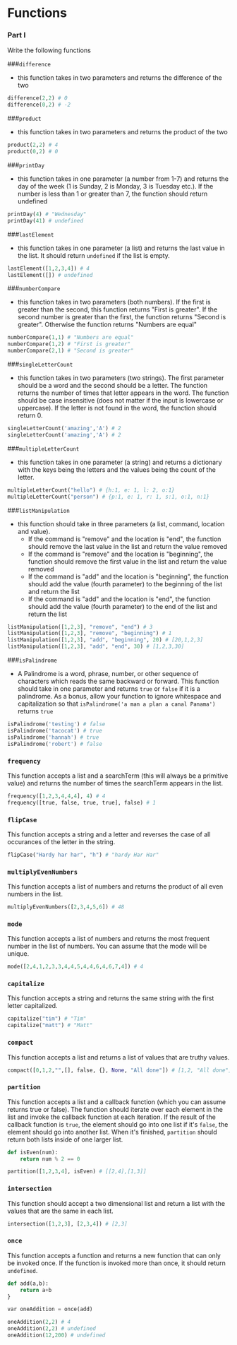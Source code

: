 # Functions

### Part I 

Write the following functions

###`difference` 

- this function takes in two parameters and returns the difference of the two

```py
difference(2,2) # 0
difference(0,2) # -2
```

###`product` 

- this function takes in two parameters and returns the product of the two

```py
product(2,2) # 4
product(0,2) # 0
```

###`printDay` 

- this function takes in one parameter (a number from 1-7) and returns the day of the week (1 is Sunday, 2 is Monday, 3 is Tuesday etc.). If the number is less than 1 or greater than 7, the function should return undefined

```py
printDay(4) # "Wednesday"
printDay(41) # undefined
```

###`lastElement` 

- this function takes in one parameter (a list) and returns the last value in the list. It should return `undefined` if the list is empty.

```py
lastElement([1,2,3,4]) # 4
lastElement([]) # undefined
```

###`numberCompare` 

- this function takes in two parameters (both numbers). If the first is greater than the second, this function returns "First is greater". If the second number is greater than the first, the function returns "Second is greater". Otherwise the function returns "Numbers are equal"

```py
numberCompare(1,1) # "Numbers are equal"
numberCompare(1,2) # "First is greater"
numberCompare(2,1) # "Second is greater"
```

###`singleLetterCount` 

- this function takes in two parameters (two strings). The first parameter should be a word and the second should be a letter. The function returns the number of times that letter appears in the word. The function should be case insensitive (does not matter if the input is lowercase or uppercase). If the letter is not found in the word, the function should return 0.

```py
singleLetterCount('amazing','A') # 2
singleLetterCount('amazing','A') # 2
```

###`multipleLetterCount` 

- this function takes in one parameter (a string) and returns a dictionary with the keys being the letters and the values being the count of the letter.

```py
multipleLetterCount("hello") # {h:1, e: 1, l: 2, o:1}
multipleLetterCount("person") # {p:1, e: 1, r: 1, s:1, o:1, n:1}
```

###`listManipulation` 

- this function should take in three parameters (a list, command, location and value). 
    - If the command is "remove" and the location is "end", the function should remove the last value in the list and return the value removed
    - If the command is "remove" and the location is "beginning", the function should remove the first value in the list and return the value removed
    - If the command is "add" and the location is "beginning", the function should add the value (fourth parameter) to the beginning of the list and return the list
    - If the command is "add" and the location is "end", the function should add the value (fourth parameter) to the end of the list and return the list

```py
listManipulation([1,2,3], "remove", "end") # 3
listManipulation([1,2,3], "remove", "beginning") # 1
listManipulation([1,2,3], "add", "beginning", 20) # [20,1,2,3]
listManipulation([1,2,3], "add", "end", 30) # [1,2,3,30]
```

###`isPalindrome` 

- A Palindrome is a word, phrase, number, or other sequence of characters which reads the same backward or forward. This function should take in one parameter and returns `true` or `false` if it is a palindrome. As a bonus, allow your function to ignore whitespace and capitalization so that `isPalindrome('a man a plan a canal Panama')` returns `true`

```py
isPalindrome('testing') # false
isPalindrome('tacocat') # true
isPalindrome('hannah') # true
isPalindrome('robert') # false
```

### `frequency`

This function accepts a list and a searchTerm (this will always be a primitive value) and returns the number of times the searchTerm appears in the list.

```py
frequency([1,2,3,4,4,4], 4) # 4
frequency([true, false, true, true], false) # 1
```

### `flipCase`

This function accepts a string and a letter and reverses the case of all occurances of the letter in the string.

```py
flipCase("Hardy har har", "h") # "hardy Har Har"
```

### `multiplyEvenNumbers`

This function accepts a list of numbers and returns the product of all even numbers in the list.

```py
multiplyEvenNumbers([2,3,4,5,6]) # 48
```

### `mode`

This function accepts a list of numbers and returns the most frequent number in the list of numbers. You can assume that the mode will be unique.

```py
mode([2,4,1,2,3,3,4,4,5,4,4,6,4,6,7,4]) # 4
```

### `capitalize`

This function accepts a string and returns the same string with the first letter capitalized.

```py
capitalize("tim") # "Tim"
capitalize("matt") # "Matt"
```

### `compact`

This function accepts a list and returns a list of values that are truthy values.

```py
compact([0,1,2,"",[], false, {}, None, "All done"]) # [1,2, "All done"]
```

### `partition`

This function accepts a list and a callback function (which you can assume returns true or false). The function should iterate over each element in the list and invoke the callback function at each iteration. If the result of the callback function is `true`, the element should go into one list if it's `false`, the element should go into another list. When it's finished, `partition` should return both lists inside of one larger list.

```py
def isEven(num):
    return num % 2 == 0

partition([1,2,3,4], isEven) # [[2,4],[1,3]]
```

### `intersection`

This function should accept a two dimensional list and return a list with the values that are the same in each list.

```py
intersection([1,2,3], [2,3,4]) # [2,3]
```

### `once`

This function accepts a function and returns a new function that can only be invoked once. If the function is invoked more than once, it should return `undefined`.

```py
def add(a,b):
    return a+b
}

var oneAddition = once(add)

oneAddition(2,2) # 4
oneAddition(2,2) # undefined
oneAddition(12,200) # undefined
```
